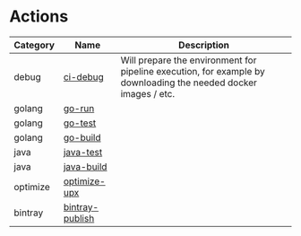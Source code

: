 # Actions

| Category | Name | Description |
| ------------- | ------------- | ------------- |
| debug | [ci-debug](actions/action-ci-debug) | Will prepare the environment for pipeline execution, for example by downloading the needed docker images / etc. |
| golang | [go-run](actions/action-go-run) | |
| golang | [go-test](actions/action-go-test) | |
| golang | [go-build](actions/action-go-build) | |
| java | [java-test](actions/action-java-test) | |
| java | [java-build](actions/action-java-build) | |
| optimize | [optimize-upx](actions/action-optimize-upx) | |
| bintray | [bintray-publish](actions/action-bintray-publish) | |
